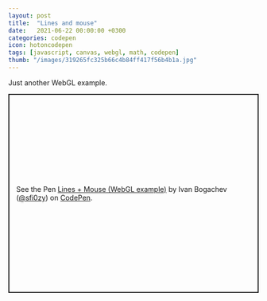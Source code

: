 ```yaml
---
layout: post
title:  "Lines and mouse"
date:   2021-06-22 00:00:00 +0300
categories: codepen
icon: hotoncodepen
tags: [javascript, canvas, webgl, math, codepen]
thumb: "/images/319265fc325b66c4b84ff417f56b4b1a.jpg"
---
```



Just another WebGL example.

<p class='codepen' data-height='400' data-theme-id='light' data-default-tab='result' data-user='sfi0zy' data-slug-hash='zYZQJJV' style='height: 400px; box-sizing: border-box; display: flex; align-items: center; justify-content: center; border: 2px solid; margin: 1em 0; padding: 1em;' data-pen-title='Lines + Mouse (WebGL example)'>
  <span>See the Pen <a href='https://codepen.io/sfi0zy/pen/zYZQJJV'>
  Lines + Mouse (WebGL example)</a> by Ivan Bogachev (<a href='https://codepen.io/sfi0zy'>@sfi0zy</a>)
  on <a href='https://codepen.io'>CodePen</a>.</span>
</p>
<script async src='https://cpwebassets.codepen.io/assets/embed/ei.js'></script>

